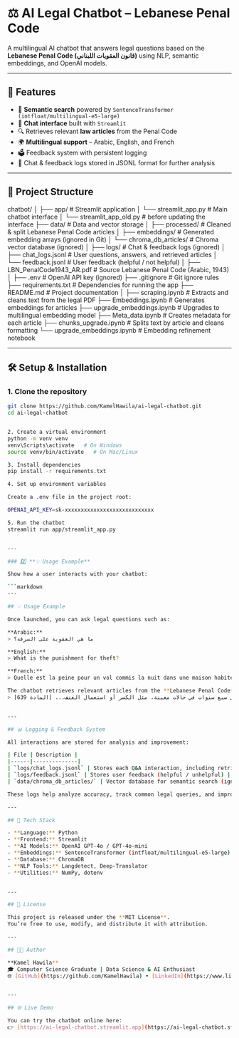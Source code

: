 # ⚖️ AI Legal Chatbot – Lebanese Penal Code

A multilingual AI chatbot that answers legal questions based on the **Lebanese Penal Code (قانون العقوبات اللبناني)** using NLP, semantic embeddings, and OpenAI models.

---

## 🚀 Features
- 🧠 **Semantic search** powered by `SentenceTransformer (intfloat/multilingual-e5-large)`
- 💬 **Chat interface** built with `Streamlit`
- 🔍 Retrieves relevant **law articles** from the Penal Code
- 🌍 **Multilingual support** – Arabic, English, and French
- 🗳️ Feedback system with persistent logging
- 🧾 Chat & feedback logs stored in JSONL format for further analysis

---

## 🧩 Project Structure
chatbot/
│
├── app/ # Streamlit application
│ └── streamlit_app.py # Main chatbot interface
│ └── streamlit_app_old.py # before updating the interface
├── data/ # Data and vector storage
│ ├── processed/ # Cleaned & split Lebanese Penal Code articles
│ ├── embeddings/ # Generated embedding arrays (ignored in Git)
│ └── chroma_db_articles/ # Chroma vector database (ignored)
│
├── logs/ # Chat & feedback logs (ignored)
│ ├── chat_logs.jsonl # User questions, answers, and retrieved articles
│ └── feedback.jsonl # User feedback (helpful / not helpful)
│
├── LBN_PenalCode1943_AR.pdf # Source Lebanese Penal Code (Arabic, 1943)
│
├── .env # OpenAI API key (ignored)
├── .gitignore # Git ignore rules
├── requirements.txt # Dependencies for running the app
├── README.md # Project documentation
│
├── scraping.ipynb # Extracts and cleans text from the legal PDF
├── Embeddings.ipynb # Generates embeddings for articles
├── upgrade_embeddings.ipynb # Upgrades to multilingual embedding model
├── Meta_data.ipynb # Creates metadata for each article
├── chunks_upgrade.ipynb # Splits text by article and cleans formatting
└── upgrade_embeddings.ipynb # Embedding refinement notebook

---

## 🛠️ Setup & Installation

### 1. Clone the repository
```bash
git clone https://github.com/KamelHawila/ai-legal-chatbot.git
cd ai-legal-chatbot


2. Create a virtual environment
python -m venv venv
venv\Scripts\activate   # On Windows
source venv/bin/activate   # On Mac/Linux

3. Install dependencies
pip install -r requirements.txt

4. Set up environment variables

Create a .env file in the project root:

OPENAI_API_KEY=sk-xxxxxxxxxxxxxxxxxxxxxxxxxxxx

5. Run the chatbot
streamlit run app/streamlit_app.py


---

### 2️⃣ **💡 Usage Example**

Show how a user interacts with your chatbot:

```markdown
---

## 💡 Usage Example

Once launched, you can ask legal questions such as:

**Arabic:**  
> ما هي العقوبة على السرقة؟

**English:**  
> What is the punishment for theft?

**French:**  
> Quelle est la peine pour un vol commis la nuit dans une maison habitée ?

The chatbot retrieves relevant articles from the **Lebanese Penal Code**, then summarizes them with references like:
> تعاقب السرقة بالأشغال الشاقة من ثلاث سنوات إلى سبع سنوات في حالات معينة، مثل الكسر أو استعمال العنف... [المادة 639]


---

## 📊 Logging & Feedback System

All interactions are stored for analysis and improvement:

| File | Description |
|------|--------------|
| `logs/chat_logs.jsonl` | Stores each Q&A interaction, including retrieved article IDs |
| `logs/feedback.jsonl` | Stores user feedback (helpful / unhelpful) |
| `data/chroma_db_articles/` | Vector database for semantic search (ignored in Git) |

These logs help analyze accuracy, track common legal queries, and improve future model versions.

---

## 🧠 Tech Stack

- **Language:** Python  
- **Frontend:** Streamlit  
- **AI Models:** OpenAI GPT-4o / GPT-4o-mini  
- **Embeddings:** SentenceTransformer (intfloat/multilingual-e5-large)  
- **Database:** ChromaDB  
- **NLP Tools:** Langdetect, Deep-Translator  
- **Utilities:** NumPy, dotenv


---

## 📜 License

This project is released under the **MIT License**.  
You’re free to use, modify, and distribute it with attribution.

---

## 👨‍💻 Author

**Kamel Hawila**  
🎓 Computer Science Graduate | Data Science & AI Enthusiast  
🌐 [GitHub](https://github.com/KamelHawila) • [LinkedIn](https://www.linkedin.com/in/kamel-hawila-70052b355/)


---

## 🌐 Live Demo

You can try the chatbot online here:  
👉 [https://ai-legal-chatbot.streamlit.app](https://ai-legal-chatbot.streamlit.app)
